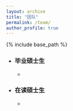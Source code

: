 ```yaml
---
layout: archive
title: "团队"
permalink: /team/
author_profile: true
---
```


{% include base_path %}

- ### 毕业硕士生
  - 

- ### 在读硕士生
  - 
